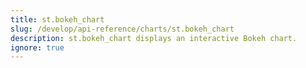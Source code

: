 ```yaml
---
title: st.bokeh_chart
slug: /develop/api-reference/charts/st.bokeh_chart
description: st.bokeh_chart displays an interactive Bokeh chart.
ignore: true
---
```


<Autofunction function="streamlit.bokeh_chart" deprecated={true} deprecatedText="<code>st.bokeh_chart</code> was deprecated in version 1.49.0. Use the <a href='https://github.com/streamlit/streamlit-bokeh'><code>streamlit-pdf</code></a> custom component instead."/>
